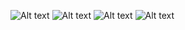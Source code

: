 

![Alt text](Screenshot_1.png?raw=true "Title")
![Alt text](Screenshot_3.png?raw=true "Title")
![Alt text](Screenshot_2.png?raw=true "Title")
![Alt text](Screenshot_4.png?raw=true "Title")

